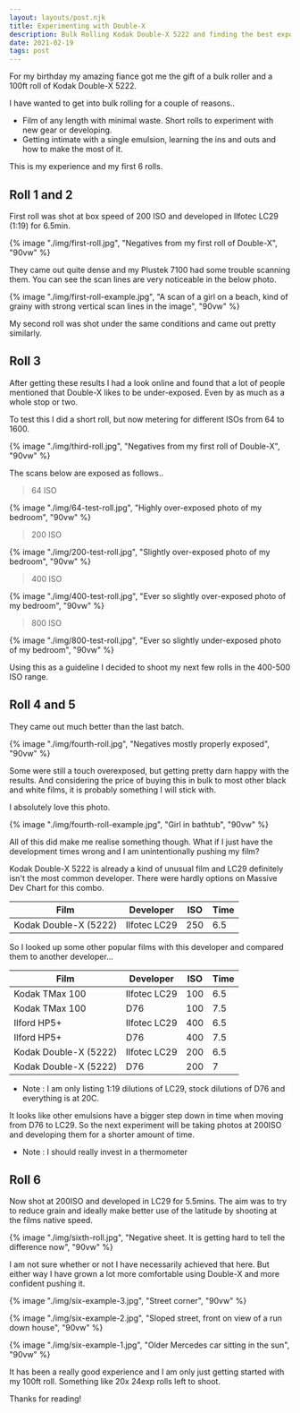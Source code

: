 ```yaml
---
layout: layouts/post.njk
title: Experimenting with Double-X
description: Bulk Rolling Kodak Double-X 5222 and finding the best exposure settings for it.
date: 2021-02-19
tags: post
---
```


For my birthday my amazing fiance got me the gift of a bulk roller and a 100ft roll of Kodak Double-X 5222.

I have wanted to get into bulk rolling for a couple of reasons..

+ Film of any length with minimal waste. Short rolls to experiment with new gear or developing.
+ Getting intimate with a single emulsion, learning the ins and outs and how to make the most of it.

This is my experience and my first 6 rolls.

## Roll 1 and 2

First roll was shot at box speed of 200 ISO and developed in Ilfotec LC29 (1:19) for 6.5min.

{% image "./img/first-roll.jpg", "Negatives from my first roll of Double-X", "90vw" %}

They came out quite dense and my Plustek 7100 had some trouble scanning them. You can see the scan lines are very noticeable in the below photo.

{% image "./img/first-roll-example.jpg", "A scan of a girl on a beach, kind of grainy with strong vertical scan lines in the image", "90vw" %}

My second roll was shot under the same conditions and came out pretty similarly.

## Roll 3 

After getting these results I had a look online and found that a lot of people mentioned that Double-X likes to be under-exposed. Even by as much as a whole stop or two.

To test this I did a short roll, but now metering for different ISOs from 64 to 1600.

{% image "./img/third-roll.jpg", "Negatives from my first roll of Double-X", "90vw" %}

The scans below are exposed as follows..

> 64 ISO

{% image "./img/64-test-roll.jpg", "Highly over-exposed photo of my bedroom", "90vw" %}

> 200 ISO

{% image "./img/200-test-roll.jpg", "Slightly over-exposed photo of my bedroom", "90vw" %}

> 400 ISO

{% image "./img/400-test-roll.jpg", "Ever so slightly over-exposed photo of my bedroom", "90vw" %}

> 800 ISO

{% image "./img/800-test-roll.jpg", "Ever so slightly under-exposed photo of my bedroom", "90vw" %}

Using this as a guideline I decided to shoot my next few rolls in the 400-500 ISO range.

## Roll 4 and 5

They came out much better than the last batch.

{% image "./img/fourth-roll.jpg", "Negatives mostly properly exposed", "90vw" %}

Some were still a touch overexposed, but getting pretty darn happy with the results. And considering the price of buying this in bulk to most other black and white films, it is probably something I will stick with.

I absolutely love this photo.

{% image "./img/fourth-roll-example.jpg", "Girl in bathtub", "90vw" %}

All of this did make me realise something though. What if I just have the development times wrong and I am unintentionally pushing my film?

Kodak Double-X 5222 is already a kind of unusual film and LC29 definitely isn't the most common developer. There were hardly options on Massive Dev Chart for this combo.

| Film | Developer | ISO | Time
|------|-------|----|------|
| Kodak Double-X (5222) | Ilfotec LC29 | 250 | 6.5 |

So I looked up some other popular films with this developer and compared them to another developer...

| Film | Developer | ISO | Time
|------|-------|----|------|
| Kodak TMax 100 | Ilfotec LC29 | 100 | 6.5 |
| Kodak TMax 100 | D76 | 100 | 7.5 |
| Ilford HP5+ | Ilfotec LC29 | 400 | 6.5 |
| Ilford HP5+ | D76 | 400 | 7.5 |
| Kodak Double-X (5222) | Ilfotec LC29 | 200 | 6.5 |
| Kodak Double-X (5222) | D76 | 200 | 7 |

* Note : I am only listing 1:19 dilutions of LC29, stock dilutions of D76 and everything is at 20C.

It looks like other emulsions have a bigger step down in time when moving from D76 to LC29. So the next experiment will be taking photos at 200ISO and developing them for a shorter amount of time.

* Note : I should really invest in a thermometer

## Roll 6

Now shot at 200ISO and developed in LC29 for 5.5mins. The aim was to try to reduce grain and ideally make better use of the latitude by shooting at the films native speed.

{% image "./img/sixth-roll.jpg", "Negative sheet. It is getting hard to tell the difference now", "90vw" %}

I am not sure whether or not I have necessarily achieved that here. But either way I have grown a lot more comfortable using Double-X and more confident pushing it.

{% image "./img/six-example-3.jpg", "Street corner", "90vw" %}

{% image "./img/six-example-2.jpg", "Sloped street, front on view of a run down house", "90vw" %}

{% image "./img/six-example-1.jpg", "Older Mercedes car sitting in the sun", "90vw" %}

It has been a really good experience and I am only just getting started with my 100ft roll. Something like 20x 24exp rolls left to shoot.

Thanks for reading!